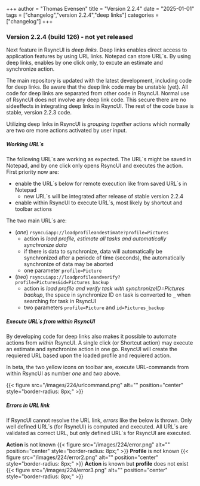 +++
author = "Thomas Evensen"
title = "Version 2.2.4"
date = "2025-01-01"
tags = ["changelog","version 2.2.4","deep links"]
categories = ["changelog"]
+++

### Version 2.2.4 (build 126) - not yet released

Next feature in RsyncUI is *deep links*. Deep links enables direct access to application features by using
URL links. Notepad can store URL´s. By using deep links, enables by one click only, to excute an estimate and synchronize action.

The main repository is updated with the latest development, including code for deep links. Be aware that the deep link code may be unstable (yet). All code for deep links are separated from other code in RsyncUI. Normal use of RsyncUI does not involve any deep link code. This secure there are no sideeffects in integrating deep links in RsyncUI. The rest of the code base is stable, version 2.2.3 code. 

Utilizing  deep links in RsyncUI is *grouping together* actions which normally are two ore more actions activated by user input.

##### Working URL´s

The following URL´s are working as expected. The URL´s might be saved in Notepad, and by one click only opens RsyncUI and executes the action.  First priority now are:

- enable the URL´s below for remote execution like from saved URL´s in Notepad
    - new URL´s will be integrated after release of stable version 2.2.4
- enable within RsyncUI to execute URL´s, most likely by shortcut and toolbar actions

The two main URL´s are:

- (*one*) `rsyncuiapp://loadprofileandestimate?profile=Pictures` 
   - action is *load profile, estimate all tasks and automatically synchronize data*
    - if there is data to synchronize, data will automatically be synchronized after a periode of time (seconds), the automatically synchronize of data may be aborted
  - one parameter `profile=Picture`
-  (*two*) `rsyncuiapp://loadprofileandverify?profile=Pictures&id=Pictures_backup`
      - action is *load profile and verify  task with synchronizeID=Pictures backup*, the space in synchronize ID on task is converted to `_` when searching for task in RsyncUI
      - two parameters `profile=Picture` and `id=Pictures_backup`

##### Execute URL´s from within RsyncUI

By developing code for deep links also makes it possible to automate actions from *within* RsyncUI. A single click (or Shortcut action) may execute an estimate and synchronize action in one go. RsyncUI will create the requiered URL based upon the loaded profile and requiered action. 

In beta, the two yellow icons on toolbar are, execute URL-commands from within RsyncUI as number *one* and *two* above.

{{< figure src="/images/224/urlcommand.png" alt="" position="center" style="border-radius: 8px;" >}}

##### Errors in URL link 

If RsyncUI cannot resolve the URL link, *errors* like the below is thrown. Only well defined URL´s (for RsyncUI)
is computed and executed. All URL´s are validated as correct URL, but only defined URL´s for RsyncUI are
executed.

**Action** is not known
{{< figure src="/images/224/error.png" alt="" position="center" style="border-radius: 8px;" >}}
**Profile** is not known
{{< figure src="/images/224/error2.png" alt="" position="center" style="border-radius: 8px;" >}}
**Action** is  known but **profile** does not exist
{{< figure src="/images/224/error3.png" alt="" position="center" style="border-radius: 8px;" >}}
